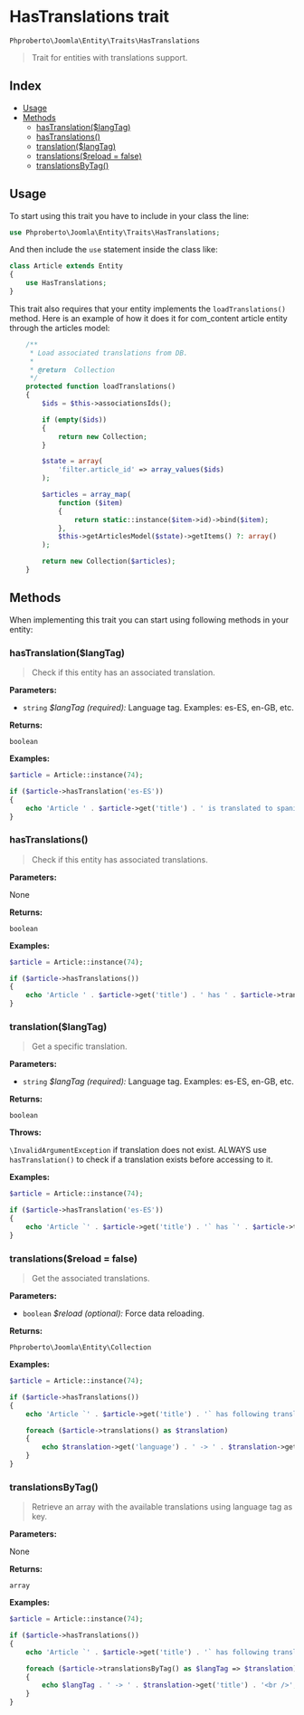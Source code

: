 # HasTranslations trait

`Phproberto\Joomla\Entity\Traits\HasTranslations`

> Trait for entities with translations support.

## Index  

* [Usage](#usage)
* [Methods](#methods)
    * [hasTranslation($langTag)](#hasTranslation)
    * [hasTranslations()](#hasTranslations)
    * [translation($langTag)](#translation)
    * [translations($reload = false)](#translations)
    * [translationsByTag()](#translationsByTag)

## Usage <a id="usage"></a>

To start using this trait you have to include in your class the line:

```php
use Phproberto\Joomla\Entity\Traits\HasTranslations;
```

And then include the `use` statement inside the class like:

```php
class Article extends Entity
{
	use HasTranslations;
}
```

This trait also requires that your entity implements the `loadTranslations()` method. Here is an example of how it does it for com_content article entity through the articles model:  

```php
	/**
	 * Load associated translations from DB.
	 *
	 * @return  Collection
	 */
	protected function loadTranslations()
	{
		$ids = $this->associationsIds();

		if (empty($ids))
		{
			return new Collection;
		}

		$state = array(
			'filter.article_id' => array_values($ids)
		);

		$articles = array_map(
			function ($item)
			{
				return static::instance($item->id)->bind($item);
			},
			$this->getArticlesModel($state)->getItems() ?: array()
		);

		return new Collection($articles);
	}
``` 

## Methods <a id="methods"></a>

When implementing this trait you can start using following methods in your entity:

### hasTranslation($langTag) <a id="hasTranslation"></a>

> Check if this entity has an associated translation.

**Parameters:**

* `string` *$langTag (required):* Language tag. Examples: es-ES, en-GB, etc.

**Returns:**

`boolean`

**Examples:**

```php
$article = Article::instance(74);

if ($article->hasTranslation('es-ES'))
{
	echo 'Article ' . $article->get('title') . ' is translated to spanish!';
}
```

### hasTranslations() <a id="hasTranslations"></a>

> Check if this entity has associated translations.

**Parameters:**

None

**Returns:**

`boolean`

**Examples:**

```php
$article = Article::instance(74);

if ($article->hasTranslations())
{
	echo 'Article ' . $article->get('title') . ' has ' . $article->translations()->count() . ' translations';
}
```

### translation($langTag) <a id="translation"></a>

> Get a specific translation.

**Parameters:**

* `string` *$langTag (required):* Language tag. Examples: es-ES, en-GB, etc.

**Returns:**

`boolean`

**Throws:**

`\InvalidArgumentException` if translation does not exist. ALWAYS use `hasTranslation()` to check if a translation exists before accessing to it.

**Examples:**

```php
$article = Article::instance(74);

if ($article->hasTranslation('es-ES'))
{
	echo 'Article `' . $article->get('title') . '` has `' . $article->translation('es-ES')->get('title') . '` in spanish';
}
```

### translations($reload = false) <a id="translations"></a>

> Get the associated translations.

**Parameters:**

* `boolean` *$reload (optional):* Force data reloading.

**Returns:**

`Phproberto\Joomla\Entity\Collection`

**Examples:**

```php
$article = Article::instance(74);

if ($article->hasTranslations())
{
	echo 'Article `' . $article->get('title') . '` has following translations: <br />';

	foreach ($article->translations() as $translation)
	{
		echo $translation->get('language') . ' -> ' . $translation->get('title') . '<br />';
	}
}
```

### translationsByTag() <a id="translationsByTag"></a>

> Retrieve an array with the available translations using language tag as key.

**Parameters:**

None

**Returns:**

`array`

**Examples:**

```php
$article = Article::instance(74);

if ($article->hasTranslations())
{
	echo 'Article `' . $article->get('title') . '` has following translations: <br />';

	foreach ($article->translationsByTag() as $langTag => $translation)
	{
		echo $langTag . ' -> ' . $translation->get('title') . '<br />';
	}
}
```

